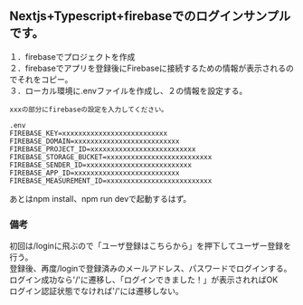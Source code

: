## Nextjs+Typescript+firebaseでのログインサンプルです。

１．firebaseでプロジェクトを作成<br />
２．firebaseでアプリを登録後にFirebaseに接続するための情報が表示されるのでそれをコピー。<br />
３．ローカル環境に.envファイルを作成し、２の情報を設定する。<br />


```
xxxの部分にfirebaseの設定を入力してください。

.env
FIREBASE_KEY=xxxxxxxxxxxxxxxxxxxxxxxxxx
FIREBASE_DOMAIN=xxxxxxxxxxxxxxxxxxxxxxxxxx
FIREBASE_PROJECT_ID=xxxxxxxxxxxxxxxxxxxxxxxxxx
FIREBASE_STORAGE_BUCKET=xxxxxxxxxxxxxxxxxxxxxxxxxx
FIREBASE_SENDER_ID=xxxxxxxxxxxxxxxxxxxxxxxxxx
FIREBASE_APP_ID=xxxxxxxxxxxxxxxxxxxxxxxxxx
FIREBASE_MEASUREMENT_ID=xxxxxxxxxxxxxxxxxxxxxxxxxx
```

あとはnpm install、npm run devで起動するはず。

### 備考
初回は/loginに飛ぶので「ユーザ登録はこちらから」を押下してユーザー登録を行う。<br />
登録後、再度/loginで登録済みのメールアドレス、パスワードでログインする。<br />
ログイン成功なら'/'に遷移し、「ログインできました！」が表示されればOK<br />
ログイン認証状態でなければ'/'には遷移しない。<br />
